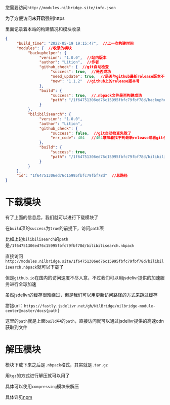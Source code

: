 您需要访问`http://modules.nilbridge.site/info.json`

为了方便访问**未开启**强制https

里面记录着本站的构建情况和模块收录

``` json
{
     "build_time": "2022-05-19 19:15:47",  //上一次构建时间
     "modules": {  //收录的模块
          "backuphelper": {
               "version": "1.0.0",  //站内版本
               "author": "Lition",  //作者
               "github_check": {  //git自动检查
                    "success": true,  //是否成功
                    "need_update": true,  //是否与github最新release版本不一致（可能github新也可能站内是新的，不一定）
                    "new": "1.1.2"  //github上的release版本号
               },
               "build": {
                    "success": true,  //.nbpack文件是否构建成功
                    "path": "/1f64751306ed76c15995fbfc79fbf78d/backuphelper.nbpack"  //路径
               }
          },
          "bilibilisearch": {
               "version": "1.0.0",
               "author": "Lition",
               "github_check": {
                    "success": false,  //git自动检查失败了
                    "err_code": 404   //404意味着找不到最新release或者git仓库地址有误
               },
               "build": {
                    "success": true,
                    "path": "/1f64751306ed76c15995fbfc79fbf78d/bilibilisearch.nbpack"
               }
          }
     },
     "id": "1f64751306ed76c15995fbfc79fbf78d"  //总路径
}
```

# 下载模块

有了上面的信息后，我们就可以进行下载模块了

在`build`项的`success`为`true`的前提下，访问`path`项

比如上边`bilibilisearch`的`path`是`/1f64751306ed76c15995fbfc79fbf78d/bilibilisearch.nbpack`

直接访问`http://modules.nilbridge.site/1f64751306ed76c15995fbfc79fbf78d/bilibilisearch.nbpack`就可以下载了

但是`github.io`在国内的访问速度不尽人意，不过我们可以用jsdelivr提供的加速服务进行全球加速

虽然jsdelivr的缓存很难绕过，但是我们可以用更新访问路径的方式来跳过缓存

拼接url：`https://fastly.jsdelivr.net/gh/NilBridge/nilbridge-module-center@master/docs{path}`

这里的`path`就是上面`build`中的`path`，直接访问就可以通过jsdelivr提供的高速cdn获取到文件

# 解压模块

模块下载下来之后是`.nbpack`格式，其实就是`.tar.gz`

用`tgz`的方式进行解压就可以用了

具体可以使用`compressing`模块来解压

具体详见[npm](https://www.npmjs.com/package/compressing)